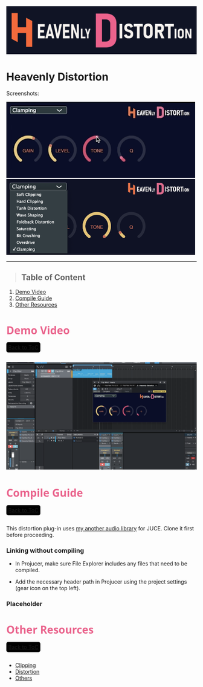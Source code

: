 <img alt="Cover.png" src="samples/Landing.png"/>

# Heavenly Distortion
Screenshots:

<img alt="sample" src="samples/sample 1.png" width=500/>
<img alt="sample" src="samples/sample 2.png" width=500/>

---
> <h2 id='0'>Table of Content</h2>

1. <a href='#demovideo'>Demo Video</a>
2. <a href='#compileguide'>Compile Guide</a>
3. <a href='#otherresources'>Other Resources</a>


<h1 id="demovideo" style="font-weight: 600; text-transform: capitalize; font-family: 'Segoe UI', Tahoma, Geneva, Verdana, sans-serif; color: #EA638C;">Demo Video</h1>
<a href='#0' style='background: #000; margin:0 auto; padding: 5px; border-radius: 5px;'>Back to ToC</a><br><br>

[![Demo 01](samples/demo_01.png)](https://www.youtube.com/watch?v=tXWEHhXwnW4)

<h1 id="compileguide" style="font-weight: 600; text-transform: capitalize; font-family: 'Segoe UI', Tahoma, Geneva, Verdana, sans-serif; color: #EA638C;">Compile Guide</h1>
<a href='#0' style='background: #000; margin:0 auto; padding: 5px; border-radius: 5px;'>Back to ToC</a><br><br>

This distortion plug-in uses <a href='https://github.com/jacky776690g60/Audio-Libs'>my another audio library</a> for JUCE. Clone it first before proceeding.

### **Linking without compiling**
   
   - In Projucer, make sure File Explorer includes any files that need to be compiled.

   - Add the necessary header path in Projucer using the project settings (gear icon on the top left).

### **Placeholder**


<h1 id="otherresources" style="font-weight: 600; text-transform: capitalize; font-family: 'Segoe UI', Tahoma, Geneva, Verdana, sans-serif; color: #EA638C;">Other Resources</h1>
<a href='#0' style='background: #000; margin:0 auto; padding: 5px; border-radius: 5px;'>Back to ToC</a><br><br>

- [Clipping](https://github.com/jacky776690g60/Audio-Libs/tree/main/DSP/ClippingAlgorithms)
- [Distortion](https://github.com/jacky776690g60/Audio-Libs/tree/main/DSP/DistortionAlgorithms)
- [Others](https://github.com/jacky776690g60/Audio-Libs)